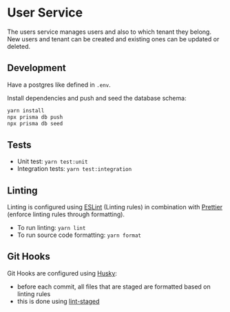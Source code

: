 # User Service
The users service manages users and also to which tenant they belong.
New users and tenant can be created and existing ones can be updated or deleted.


## Development
Have a postgres like defined in `.env`.

Install dependencies and push and seed the database schema:
```bash
yarn install
npx prisma db push
npx prisma db seed
```

## Tests

- Unit test: `yarn test:unit`
- Integration tests: `yarn test:integration`

## Linting

Linting is configured using [ESLint](https://eslint.org/) (Linting rules) in combination with [Prettier](https://prettier.io/) (enforce linting rules through formatting).

- To run linting: `yarn lint`
- To run source code formatting: `yarn format`

## Git Hooks

Git Hooks are configured using [Husky](https://github.com/typicode/husky):

- before each commit, all files that are staged are formatted based on linting rules
- this is done using [lint-staged](https://github.com/okonet/lint-staged)
